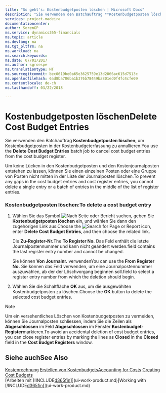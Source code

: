 ```yaml
---
title: "So geht's: Kostenbudgetposten löschen | Microsoft Docs"
description: "Sie verwenden den Batchauftrag **Kostenbudgetposten löschen**, um Kostenbudgetposten in der Kostenbudgeterfassung zu annullieren."
services: project-madeira
documentationcenter: 
author: SorenGP
ms.service: dynamics365-financials
ms.topic: article
ms.devlang: na
ms.tgt_pltfrm: na
ms.workload: na
ms.search.keywords: 
ms.date: 07/01/2017
ms.author: sgroespe
ms.translationtype: HT
ms.sourcegitcommit: bec0619be0a65e3625759e13d2866ac615d7513c
ms.openlocfilehash: 6ad8ba706ba1b376b78449ba801ed0f4fc4cfe09
ms.contentlocale: de-ch
ms.lasthandoff: 03/22/2018

---
```

# <a name="delete-cost-budget-entries"></a><span data-ttu-id="7bcca-103">Kostenbudgetposten löschen</span><span class="sxs-lookup"><span data-stu-id="7bcca-103">Delete Cost Budget Entries</span></span>
<span data-ttu-id="7bcca-104">Sie verwenden den Batchauftrag **Kostenbudgetposten löschen**, um Kostenbudgetposten in der Kostenbudgeterfassung zu annullieren.</span><span class="sxs-lookup"><span data-stu-id="7bcca-104">You use the **Delete Cost Budget Entries** batch job to cancel cost budget entries from the cost budget register.</span></span>  

<span data-ttu-id="7bcca-105">Um keine Lücken in den Kostenbudgetposten und den Kostenjournalposten entstehen zu lassen, können Sie einen einzelnen Posten oder eine Gruppe von Posten nicht mitten in der Liste der Journalposten löschen.</span><span class="sxs-lookup"><span data-stu-id="7bcca-105">To prevent any gaps in the cost budget entries and cost register entries, you cannot delete a single entry or a batch of entries in the middle of the list of register entries.</span></span>  

### <a name="to-delete-a-cost-budget-entry"></a><span data-ttu-id="7bcca-106">Kostenbudgetposten löschen:</span><span class="sxs-lookup"><span data-stu-id="7bcca-106">To delete a cost budget entry</span></span>  

1.  <span data-ttu-id="7bcca-107">Wählen Sie das Symbol ![Nach Seite oder Bericht suchen](media/ui-search/search_small.png "Symbol Nach Seite oder Bericht suchen"), geben Sie **Kostenbudgetposten löschen** ein, und wählen Sie dann den zugehörigen Link aus.</span><span class="sxs-lookup"><span data-stu-id="7bcca-107">Choose the ![Search for Page or Report](media/ui-search/search_small.png "Search for Page or Report icon") icon, enter **Delete Cost Budget Entries**, and then choose the related link.</span></span>  

    <span data-ttu-id="7bcca-108">Die **Zu-Register-Nr.**</span><span class="sxs-lookup"><span data-stu-id="7bcca-108">The **To Register No.**</span></span> <span data-ttu-id="7bcca-109">Das Feld  enthält die letzte Journalpostennummer und kann nicht geändert werden.</span><span class="sxs-lookup"><span data-stu-id="7bcca-109">field contains the last register entry number and cannot be changed.</span></span>  

    <span data-ttu-id="7bcca-110">Sie können **Von Journalnr.** verwenden</span><span class="sxs-lookup"><span data-stu-id="7bcca-110">You can use the **From Register No.**</span></span> <span data-ttu-id="7bcca-111">Sie können das Feld  verwenden, um eine Journalpostennummer auszuwählen, ab der der Löschvorgang beginnen soll.</span><span class="sxs-lookup"><span data-stu-id="7bcca-111">field to select a register entry number from which the deletion should begin.</span></span>  
2.  <span data-ttu-id="7bcca-112">Wählen Sie die Schaltfläche **OK** aus, um die ausgewählten Kostenbudgetposten zu löschen.</span><span class="sxs-lookup"><span data-stu-id="7bcca-112">Choose the **OK** button to delete the selected cost budget entries.</span></span>  

> [!NOTE]  
>  <span data-ttu-id="7bcca-113">Um ein versehentliches Löschen von Kostenbudgetposten zu vermeiden, können Sie Journalposten schliessen, indem Sie die Zeilen als **Abgeschlossen** im Feld **Abgeschlossen** im Fenster **Kostenbudget-Register**markieren.</span><span class="sxs-lookup"><span data-stu-id="7bcca-113">To avoid an accidental deletion of cost budget entries, you can close register entries by marking the lines as **Closed** in the **Closed** field in the **Cost Budget Registers** window.</span></span>  

## <a name="see-also"></a><span data-ttu-id="7bcca-114">Siehe auch</span><span class="sxs-lookup"><span data-stu-id="7bcca-114">See Also</span></span>  
<span data-ttu-id="7bcca-115">[Kostenrechnung](finance-manage-cost-accounting.md)
[Erstellen von Kostenbudgets](finance-create-cost-budgets.md)</span><span class="sxs-lookup"><span data-stu-id="7bcca-115">[Accounting for Costs](finance-manage-cost-accounting.md)
[Creating Cost Budgets](finance-create-cost-budgets.md)</span></span>  
<span data-ttu-id="7bcca-116">[Arbeiten mit [!INCLUDE[d365fin](includes/d365fin_md.md)]](ui-work-product.md)</span><span class="sxs-lookup"><span data-stu-id="7bcca-116">[Working with [!INCLUDE[d365fin](includes/d365fin_md.md)]](ui-work-product.md)</span></span>

